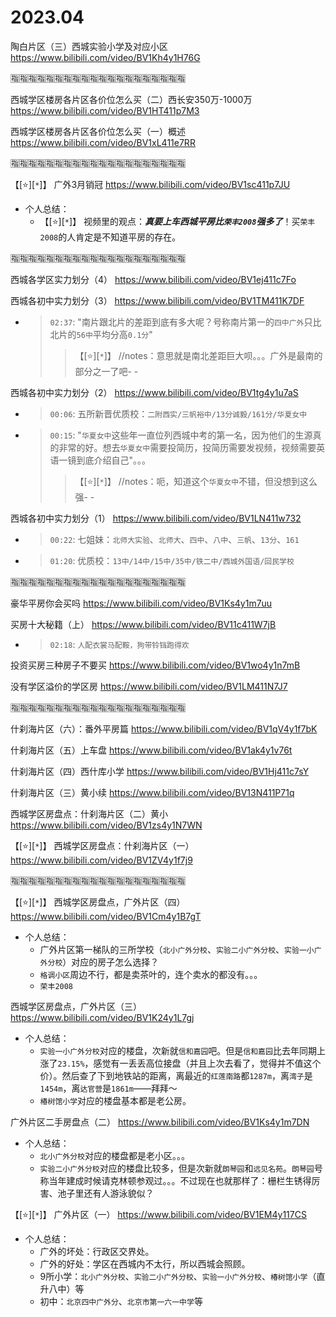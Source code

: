 
# 2023.04

陶白片区（三）西城实验小学及对应小区 https://www.bilibili.com/video/BV1Kh4y1H76G

:u6307::u6307::u6307::u6307::u6307::u6307::u6307::u6307::u6307::u6307::u6307::u6307::u6307::u6307::u6307::u6307::u6307::u6307::u6307::u6307:

西城学区楼房各片区各价位怎么买（二）西长安350万-1000万 https://www.bilibili.com/video/BV1HT411p7M3

西城学区楼房各片区各价位怎么买（一）概述 https://www.bilibili.com/video/BV1xL411e7RR

:u6307::u6307::u6307::u6307::u6307::u6307::u6307::u6307::u6307::u6307::u6307::u6307::u6307::u6307::u6307::u6307::u6307::u6307::u6307::u6307:

【[:star:][`*`]】 广外3月销冠 https://www.bilibili.com/video/BV1sc411p7JU
- 个人总结：
  * 【[:star:][`*`]】 视频里的观点：***真要上车西城平房比`荣丰2008`强多了***！买`荣丰2008`的人肯定是不知道平房的存在。

:u6307::u6307::u6307::u6307::u6307::u6307::u6307::u6307::u6307::u6307::u6307::u6307::u6307::u6307::u6307::u6307::u6307::u6307::u6307::u6307:

西城各学区实力划分（4） https://www.bilibili.com/video/BV1ej411c7Fo

西城各初中实力划分（3） https://www.bilibili.com/video/BV1TM411K7DF
- > `02:37`: "南片跟北片的差距到底有多大呢？号称南片第一的`四中广外`只比北片的`56中`平均分高`0.1分`"
  >> 【[:star:][`*`]】 //notes：意思就是南北差距巨大呗。。。广外是最南的部分之一了吧- -

西城各初中实力划分（2） https://www.bilibili.com/video/BV1tg4y1u7aS
- > `00:06`: 五所新晋优质校：`二附西实/三帆裕中/13分诚毅/161分/华夏女中`
- > `00:15`: "`华夏女中`这些年一直位列西城中考的第一名，因为他们的生源真的非常的好。想去`华夏女中`需要投简历，投简历需要发视频，视频需要英语一镜到底介绍自己"。。。
  >> 【[:star:][`*`]】 //notes：呃，知道这个`华夏女中`不错，但没想到这么强- -

西城各初中实力划分（1） https://www.bilibili.com/video/BV1LN411w732
- > `00:22`: 七姐妹：`北师大实验`、`北师大`、`四中`、`八中`、`三帆`、`13分`、`161`
- > `01:20`: 优质校：`13中/14中/15中/35中/铁二中/西城外国语/回民学校`

:u6307::u6307::u6307::u6307::u6307::u6307::u6307::u6307::u6307::u6307::u6307::u6307::u6307::u6307::u6307::u6307::u6307::u6307::u6307::u6307:

豪华平房你会买吗 https://www.bilibili.com/video/BV1Ks4y1m7uu

买房十大秘籍（上） https://www.bilibili.com/video/BV11c411W7jB
- > `02:18`: `人配衣裳马配鞍，狗带铃铛跑得欢`

投资买房三种房子不要买 https://www.bilibili.com/video/BV1wo4y1n7mB

没有学区溢价的学区房 https://www.bilibili.com/video/BV1LM411N7J7

:u6307::u6307::u6307::u6307::u6307::u6307::u6307::u6307::u6307::u6307::u6307::u6307::u6307::u6307::u6307::u6307::u6307::u6307::u6307::u6307:

什刹海片区（六）：番外平房篇 https://www.bilibili.com/video/BV1qV4y1f7bK

什刹海片区（五）上车盘 https://www.bilibili.com/video/BV1ak4y1v76t

什刹海片区（四）西什库小学 https://www.bilibili.com/video/BV1Hj411c7sY

什刹海片区（三）黄小续 https://www.bilibili.com/video/BV13N411P71q

西城学区房盘点：什刹海片区（二）黄小 https://www.bilibili.com/video/BV1zs4y1N7WN

【[:star:][`*`]】 西城学区房盘点：什刹海片区（一） https://www.bilibili.com/video/BV1ZV4y1f7j9

:u6307::u6307::u6307::u6307::u6307::u6307::u6307::u6307::u6307::u6307::u6307::u6307::u6307::u6307::u6307::u6307::u6307::u6307::u6307::u6307:

【[:star:][`*`]】 西城学区房盘点，广外片区（四） https://www.bilibili.com/video/BV1Cm4y1B7gT
- 个人总结：
  * 广外片区第一梯队的三所学校（`北小广外分校`、`实验二小广外分校`、`实验一小广外分校`）对应的房子怎么选择？
  * `格调小区`周边不行，都是卖茶叶的，连个卖水的都没有。。。
  * `荣丰2008`

西城学区房盘点，广外片区（三） https://www.bilibili.com/video/BV1K24y1L7gj
- 个人总结：
  * `实验一小广外分校`对应的楼盘，次新就`信和嘉园`吧。但是`信和嘉园`比去年同期上涨了`23.15%`，感觉有一丢丢高位接盘（并且上次去看了，觉得并不值这个价）。然后查了下到地铁站的距离，离最近的`红莲南路`都`1287m`，离`湾子`是`1454m`，离`达官营`是`1861m`——拜拜～
  * `椿树馆小学`对应的楼盘基本都是老公房。

广外片区二手房盘点（二） https://www.bilibili.com/video/BV1Ks4y1m7DN
- 个人总结：
  * `北小广外分校`对应的楼盘都是老小区。。。
  * `实验二小广外分校`对应的楼盘比较多，但是次新就`朗琴园`和`远见名苑`。`朗琴园`号称当年建成时候请克林顿参观过。。。不过现在也就那样了：栅栏生锈得厉害、池子里还有人游泳貌似？

【[:star:][`*`]】 广外片区（一） https://www.bilibili.com/video/BV1EM4y117CS
- 个人总结：
  * 广外的坏处：行政区交界处。
  * 广外的好处：学区在西城内不太行，所以西城会照顾。
  * 9所小学：`北小广外分校`、`实验二小广外分校`、`实验一小广外分校`、`椿树馆小学`（直升八中）等
  * 初中：`北京四中广外分`、`北京市第一六一中学`等

